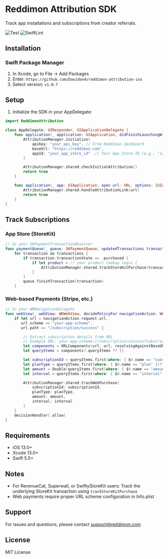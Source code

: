 # Reddimon Attribution SDK

Track app installations and subscriptions from creator referrals.

![Test](https://github.com/Davidon4/reddimon-attribution-ios/workflows/Test/badge.svg)
![SwiftLint](https://github.com/Davidon4/reddimon-attribution-ios/workflows/SwiftLint/badge.svg)

## Installation

### Swift Package Manager

1. In Xcode, go to File → Add Packages
2. Enter: `https://github.com/Davidon4/reddimon-attribution-ios`
3. Select version: `v1.0.7`

## Setup

1. Initialize the SDK in your AppDelegate:

```swift
import ReddimonAttribution

class AppDelegate: UIResponder, UIApplicationDelegate {
    func application(_ application: UIApplication, didFinishLaunchingWithOptions launchOptions: [UIApplication.LaunchOptionsKey: Any]?) -> Bool {
        AttributionManager.initialize(
            apiKey: "your_api_key", // From Reddimon dashboard
            baseUrl: "https://reddimon.com",
            appId: "your_app_store_id"  // Your App Store ID (e.g., "1234567890")
        )

        AttributionManager.shared.checkInitialAttribution()
        return true
    }

    func application(_ app: UIApplication, open url: URL, options: [UIApplication.OpenURLOptionsKey : Any] = [:]) -> Bool {
        AttributionManager.shared.handleAttributionLink(url)
        return true
    }
}
```

## Track Subscriptions

### App Store (StoreKit)

```swift
// In your SKPaymentTransactionObserver
func paymentQueue(_ queue: SKPaymentQueue, updatedTransactions transactions: [SKPaymentTransaction]) {
    for transaction in transactions {
        if transaction.transactionState == .purchased {
            if let product = // your product lookup logic {
                AttributionManager.shared.trackStoreKitPurchase(transaction, product)
            }
        }
        queue.finishTransaction(transaction)
    }
```

### Web-based Payments (Stripe, etc.)

```swift
// In your WKNavigationDelegate
func webView(_ webView: WKWebView, decidePolicyFor navigationAction: WKNavigationAction, decisionHandler: @escaping (WKNavigationActionPolicy) -> Void) {
    if let url = navigationAction.request.url,
       url.scheme == "your-app-scheme",
       url.path == "/subscription/success" {

        // Extract subscription details from URL
        // Example URL: your-app-scheme://subscription/success?subscription_id=sub_123&plan=premium&amount=9.99&interval=monthly
        let components = URLComponents(url: url, resolvingAgainstBaseURL: true)
        let queryItems = components?.queryItems ?? []

        let subscriptionId = queryItems.first(where: { $0.name == "subscription_id" })?.value ?? ""
        let planType = queryItems.first(where: { $0.name == "plan" })?.value ?? ""
        let amount = Double(queryItems.first(where: { $0.name == "amount" })?.value ?? "0") ?? 0
        let interval = queryItems.first(where: { $0.name == "interval" })?.value ?? "monthly"

        AttributionManager.shared.trackWebPurchase(
            subscriptionId: subscriptionId,
            planType: planType,
            amount: amount,
            interval: interval
        )
    }
    decisionHandler(.allow)
}
```

## Requirements

- iOS 13.0+
- Xcode 13.0+
- Swift 5.5+

## Notes

- For RevenueCat, Superwall, or SwiftyStoreKit users: Track the underlying StoreKit transaction using `trackStoreKitPurchase`
- Web payments require proper URL scheme configuration in Info.plist

## Support

For issues and questions, please contact support@reddimon.com

## License

MIT License

